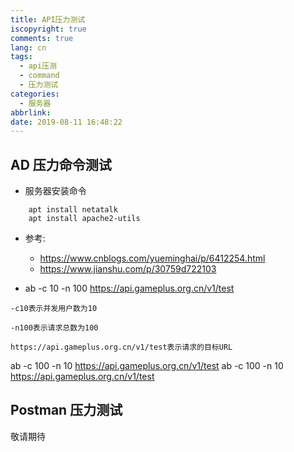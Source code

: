 ```yaml
---
title: API压力测试
iscopyright: true
comments: true
lang: cn
tags:
  - api压测
  - command
  - 压力测试
categories:
  - 服务器
abbrlink:
date: 2019-08-11 16:48:22
---
```



## AD 压力命令测试
- 服务器安装命令
```
    apt install netatalk
    apt install apache2-utils
```

- 参考:
    - https://www.cnblogs.com/yueminghai/p/6412254.html
    - https://www.jianshu.com/p/30759d722103

- ab -c 10 -n 100 https://api.gameplus.org.cn/v1/test

```
-c10表示并发用户数为10

-n100表示请求总数为100

https://api.gameplus.org.cn/v1/test表示请求的目标URL
```

ab -c 100 -n 10 https://api.gameplus.org.cn/v1/test
ab -c 100 -n 10 https://api.gameplus.org.cn/v1/test

## Postman 压力测试
敬请期待